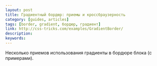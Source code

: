 ```yaml
---
layout: post
title: Градиентный бордюр: приемы и кроссбраузерность
category: [guides, articles]
tags: [border, gradient, бордюр, градиент]
link: http://css-tricks.com/examples/GradientBorder/
description:
keywords:
---
```


<p>Несколько приемов использования градиенты в бордюре блока (с примерами).</p>
